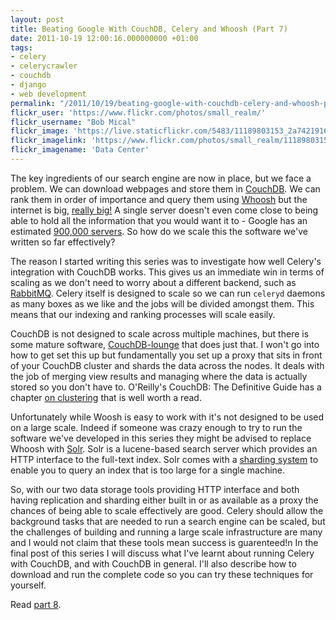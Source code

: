```yaml
---
layout: post
title: Beating Google With CouchDB, Celery and Whoosh (Part 7)
date: 2011-10-19 12:00:16.000000000 +01:00
tags:
- celery
- celerycrawler
- couchdb
- django
- web development
permalink: "/2011/10/19/beating-google-with-couchdb-celery-and-whoosh-part-7/"
flickr_user: 'https://www.flickr.com/photos/small_realm/'
flickr_username: "Bob Mical"
flickr_image: 'https://live.staticflickr.com/5483/11189803153_2a7421916d_w.jpg'
flickr_imagelink: 'https://www.flickr.com/photos/small_realm/11189803153/'
flickr_imagename: 'Data Center'
---
```

The key ingredients of our search engine are now in place, but we face a problem. We can download webpages and
store them in [CouchDB](http://couchdb.apache.org/). We can rank them in order of importance and
query them using [Whoosh](https://bitbucket.org/mchaput/whoosh/wiki/Home) but the internet is big,
[really big!](http://thenextweb.com/shareables/2011/01/11/infographic-how-big-is-the-internet/) A
single server doesn't even come close to being able to hold all the information that you would want it to -
Google has an estimated
[900,000
servers](http://www.datacenterknowledge.com/archives/2009/05/14/whos-got-the-most-web-servers/). So how do we scale this the software we've written so far effectively?

The reason I started writing this series was to investigate how well Celery's integration with CouchDB works.
This gives us an immediate win in terms of scaling as we don't need to worry about a different backend, such
as [RabbitMQ](http://www.rabbitmq.com/). Celery itself is designed to scale so we can run
`celeryd` daemons as many boxes as we like and the jobs will be divided amongst them. This means that
our indexing and ranking processes will scale easily.

CouchDB is not designed to scale across multiple machines, but there is some mature software,
[CouchDB-lounge](http://tilgovi.github.com/couchdb-lounge/) that does just that. I won't go into how
to get set this up but fundamentally you set up a proxy that sits in front of your CouchDB cluster and shards
the data across the nodes. It deals with the job of merging view results and managing where the data is
actually stored so you don't have to. O'Reilly's CouchDB: The Definitive Guide has a chapter
[on clustering](http://guide.couchdb.org/draft/clustering.html) that is well worth a read.
<!--more-->

Unfortunately while Woosh is easy to work with it's not designed to be used on a large scale. Indeed if
someone was crazy enough to try to run the software we've developed in this series they might be advised to
replace Whoosh with [Solr](http://lucene.apache.org/solr/). Solr is a lucene-based search server
which provides an HTTP interface to the full-text index. Solr comes with a
[sharding system](http://wiki.apache.org/solr/DistributedSearch) to enable you to query an index that
is too large for a single machine.

So, with our two data storage tools providing HTTP interface and both having replication and sharding either
built in or as available as a proxy the chances of being able to scale effectively are good. Celery should
allow the background tasks that are needed to run a search engine can be scaled, but the challenges of
building and running a large scale infrastructure are many and I would not claim that these tools mean success
is guarenteed!n In the final post of this series I will discuss what I've learnt about running Celery with
CouchDB, and with CouchDB in general. I'll also describe how to download and run the complete code so you can
try these techniques for yourself.

Read [part 8](/2011/10/21/beating-google-with-couchdb-celery-and-whoosh-part-8/).
